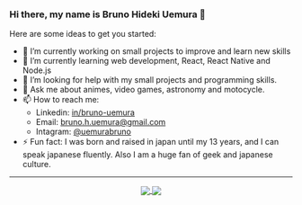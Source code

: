 ### Hi there, my name is Bruno Hideki Uemura 👋

Here are some ideas to get you started:

- 🔭 I’m currently working on small projects to improve and learn new skills
- 🌱 I’m currently learning web development, React, React Native and Node.js
- 🤔 I’m looking for help with my small projects and programming skills.
- 💬 Ask me about animes, video games, astronomy and motocycle.
- 📫 How to reach me: 
  - Linkedin: [in/bruno-uemura](https://www.linkedin.com/in/bruno-hideki-uemura-918589139/)
  - Email: [bruno.h.uemura@gmail.com](mailto:bruno.h.uemura@gmail.com)
  - Intagram: [@uemurabruno](https://www.instagram.com/uemurabruno/)
- ⚡ Fun fact: I was born and raised in japan until my 13 years, and I can speak japanese fluently. Also I am a huge fan of geek and japanese culture.

---
<p align="center">
  <a href="https://github.com/anuraghazra/github-readme-stats">
  <img align="center" src="https://github-readme-stats.vercel.app/api?username=BrunoUemura&show_icons=true&count_private=true&theme=dracula&hide=issues" />
</a>
  <a href="https://github.com/anuraghazra/github-readme-stats">
  <img align="center" src="https://github-readme-stats.vercel.app/api/top-langs/?username=BrunoUemura&layout=compact&theme=dracula" />
</a>
